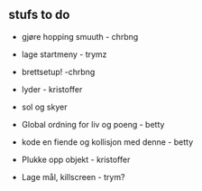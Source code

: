 
## stufs to do

* gjøre hopping smuuth - chrbng

* lage startmeny - trymz

* brettsetup! -chrbng 

* lyder - kristoffer 

* sol og skyer

* Global ordning for liv og poeng - betty
* kode en fiende og kollisjon med denne - betty

* Plukke opp objekt - kristoffer 

* Lage mål, killscreen - trym?

